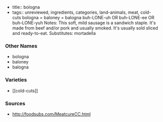 - title:: bologna
- tags:: unreviewed, ingredients, categories, land-animals, meat, cold-cuts
bologna = baloney = balogna buh-LONE-uh OR buh-LONE-ee OR buh-LONE-yuh Notes: This soft, mild sausage is a sandwich staple. It's made from beef and/or pork and usually smoked. It's usually sold sliced and ready-to-eat. Substitutes: mortadella

### Other Names

* bologna
* baloney
* balogna

### Varieties

* [[cold-cuts]]

### Sources
* http://foodsubs.com/MeatcureCC.html
